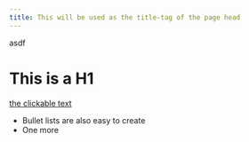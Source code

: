 ```yaml
---
title: This will be used as the title-tag of the page head
---
```


<div class="arbitrary">
	asdf
</div>

# This is a H1

[the clickable text](http://xlson.com/)

* Bullet lists are also easy to create
* One more